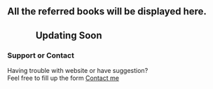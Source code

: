 ## All the referred books will be displayed here.



## &nbsp;&nbsp;&nbsp;&nbsp;&nbsp;&nbsp;&nbsp;&nbsp;&nbsp;&nbsp;&nbsp;&nbsp;&nbsp;Updating Soon

### Support or Contact

Having trouble with website or have suggestion? 
  <br>
Feel free to fill up the form [Contact me](https://forms.gle/Xdtgi1NkuUxufk8X8)
